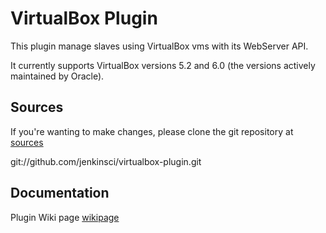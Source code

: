 VirtualBox Plugin
=================

This plugin manage slaves using VirtualBox vms with its WebServer API.

It currently supports VirtualBox versions 5.2 and 6.0 (the versions actively maintained by Oracle).

Sources
-------

If you're wanting to make changes, please clone the git repository at [sources]

git://github.com/jenkinsci/virtualbox-plugin.git

Documentation
-------------

Plugin Wiki page [wikipage]


[ButlerImage]: http://jenkins-ci.org/sites/default/files/jenkins_logo.png
[website]: http://jenkins-ci.org
[wikipage]: https://wiki.jenkins-ci.org/display/JENKINS/VirtualBox+Plugin
[sources]: https://github.com/bjones14/virtualbox-plugin

